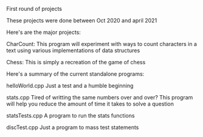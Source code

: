First round of projects

These projects were done between Oct 2020 and april 2021

Here's are the major projects:

<p>
CharCount:
    This program will experiment with ways to count characters in a text using various implementations of data structures

Chess:
    This is simply a recreation of the game of chess
</p>

Here's a summary of the current standalone programs:

<p>
helloWorld.cpp 
    Just a test and a humble beginning 

stats.cpp
    Tired of writting the same numbers over and over? 
    This program will help you reduce the amount of time it takes to solve a question

statsTests.cpp 
    A program to run the stats functions

discTest.cpp
    Just a program to mass test statements
</p>